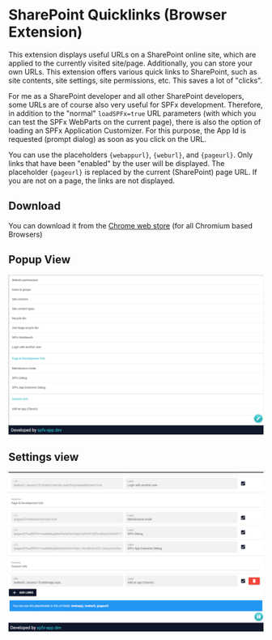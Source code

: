 # SharePoint Quicklinks (Browser Extension)

This extension displays useful URLs on a SharePoint online site, which are applied to the currently visited site/page. Additionally, you can store your own URLs. This extension offers various quick links to SharePoint, such as site contents, site settings, site permissions, etc. This saves a lot of "clicks". 

For me as a SharePoint developer and all other SharePoint developers, some URLs are of course also very useful for SPFx development. Therefore, in addition to the "normal" `loadSPFx=true` URL parameters (with which you can test the SPFx WebParts on the current page), there is also the option of loading an SPFx Application Customizer. For this purpose, the App Id is requested (prompt dialog) as soon as you click on the URL.

You can use the placeholders `{webappurl}`, `{weburl}`, and `{pageurl}`. Only links that have been "enabled" by the user will be displayed. The placeholder `{pageurl}` is replaced by the current (SharePoint) page URL. If you are not on a page, the links are not displayed.

## Download

You can download it from the [Chrome web store](https://chrome.google.com/webstore/detail/sharepoint-quicklinks/ehmphjkdhndbdpfhhckemmhapfahlbhe) (for all Chromium based Browsers)


## Popup View

![How the extensions looks like in the popup](./popup.png)

## Settings view

![How the extensions looks like in the options view](./settings.png)